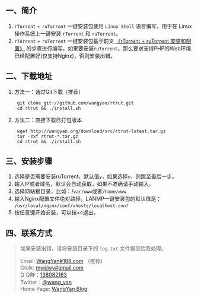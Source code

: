 ## 一、简介

1. `rTorrent` + `ruTorrent` 一键安装包使用 `Linux Shell` 语言编写，用于在 Linux 操作系统上一键安装 `rTorrent` 和 `ruTorrent`。
2. `rTorrent` + `ruTorrent` 一键安装包基于前文 [《rTorrent + ruTorrent 安装和配置》](http://wangyan.org/blog/rtorrent-and-rutorrent-tutorial.html) 的步骤进行编写，如果要安装`ruTorrent`，那么要求支持PHP的Web环境已经配置好(仅支持Nginx)，否则安装出错。

## 二、下载地址

1. 方法一：通过Git下载（推荐）

    	git clone git://github.com/wangyan/rtrut.git
    	cd rtrut && ./install.sh

2. 方法二：直接下载已打包版本

    	wget http://wangyan.org/download/src/rtrut-latest.tar.gz
    	tar -zxf rtrut-*.tar.gz
    	cd rtrut && ./install.sh

## 三、安装步骤

1. 选择是否需要安装ruTorrent，默认值`y`，如果选择`n`，则跳至最后一步。
2. 输入IP或者域名，默认会自动获取，如果不准确请手动输入。
3. 选择网站根目录，比如：/`var/www`或者`/home/www`
4. 输入Nginx配置文件绝对路径，LANMP一键安装包的默认值是：
    `/usr/local/nginx/conf/vhosts/localhost.conf`
5. 按任意键开始安装，可以按+c退出。

## 四、联系方式

> 如果安装出错，请将安装目录下的 `log.txt` 文件提交给我处理。   
>   
> Email: [WangYan#188.com](WangYan#188.com) （推荐）  
> Gtalk: [myidwy#gmail.com](myidwy#gmail.com)  
> Q Q群：[138082163](http://qun.qq.com/#jointhegroup/gid/138082163)  
> Twitter：[@wang_yan](https://twitter.com/wang_yan)  
> Home Page: [WangYan Blog](http://wangyan.org/blog)  
